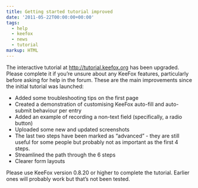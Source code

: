 ```yaml
---
title: Getting started tutorial improved
date: '2011-05-22T00:00:00+00:00'
tags:
  - help
  - keefox
  - news
  - tutorial
markup: HTML
---
```

<p>The interactive tutorial at <a href="http://tutorial.keefox.org" title="Go to http://tutorial.keefox.org" target="_blank" class="externlink">http://tutorial.keefox.org</a>  has been upgraded. Please complete it if you’re unsure about any KeeFox  features, particularly before asking for help in the forum. These are  the main improvements since the initial tutorial was launched: </p><ul><li>Added some troubleshooting tips on the first page 	</li><li>Created a demonstration of customising KeeFox auto-fill and auto-submit behaviour per entry 	</li><li>Added an example of recording a non-text field (specifically, a radio button) 	</li><li>Uploaded some new and updated screenshots 	</li><li>The last two steps have been marked as “advanced” - they are still  useful for some people but probably not as important as the first 4  steps. 	</li><li>Streamlined the path through the 6 steps 	</li><li>Clearer form layouts </li></ul><p>Please use KeeFox version 0.8.20 or higher to complete the tutorial. Earlier ones will probably work but that’s not been tested.</p>
